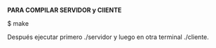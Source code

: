**PARA COMPILAR SERVIDOR y ClIENTE**

$ make

Después ejecutar primero ./servidor y luego en otra terminal ./cliente.


